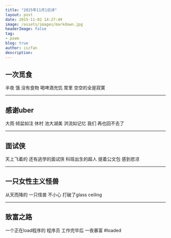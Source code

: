 ```yaml
---
title: "2015年11月1日诗"
layout: post
date: 2015-11-02 14:27:49
image: /assets/images/markdown.jpg
headerImage: false
tag:
- poem
blog: true
author: iszfan
description: 
---
```

## 一次觅食

半夜
饿
没有食物
喝啤酒充饥
胃里
空空的全是寂寞

***

## 感谢uber

大雨
倾盆如注
休村
池大湖美
洪流如记忆
我们
再也回不去了

***

## 面试侠

天上飞着的
还有逃学的面试侠
科班出生的超人
提着公文包
感到悲凉

***

## 一只女性主义怪兽

从天而降的
一只怪兽
不小心
打破了glass ceiling

***

## 致富之路

一个正在load程序的
程序员
工作完毕后
一夜暴富
#loaded


